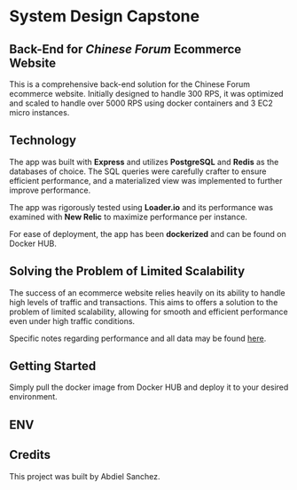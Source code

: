 # System Design Capstone

## Back-End for _Chinese Forum_ Ecommerce Website
This is a comprehensive back-end solution for the Chinese Forum ecommerce website. Initially designed to handle 300 RPS, it was optimized and scaled to handle over 5000 RPS using docker containers and 3 EC2 micro instances.

## Technology
The app was built with **Express** and utilizes **PostgreSQL** and **Redis** as the databases of choice. The SQL queries were carefully crafter to ensure efficient performance, and a materialized view was implemented to further improve performance.

The app was rigorously tested using **Loader.io** and its performance was examined with **New Relic** to maximize performance per instance.

For ease of deployment, the app has been **dockerized** and can be found on Docker HUB.

## Solving the Problem of Limited Scalability
The success of an ecommerce website relies heavily on its ability to handle high levels of traffic and transactions. This aims to offers a solution to the problem of limited scalability, allowing for smooth and efficient performance even under high traffic conditions.

Specific notes regarding performance and all data may be found [here]([url](https://docs.google.com/document/d/16CK5OV4I-PJkaD5cQt9DEvmi0NmJ6sNy1jjKyXagXwk/edit#heading=h.619z08s4h6on)).

## Getting Started
Simply pull the docker image from Docker HUB and deploy it to your desired environment. 

## ENV

## Credits
This project was built by Abdiel Sanchez.

